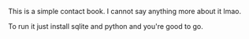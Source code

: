 This is a simple contact book. I cannot say anything more about it lmao.

To run it just install sqlite and python and you're good to go.
